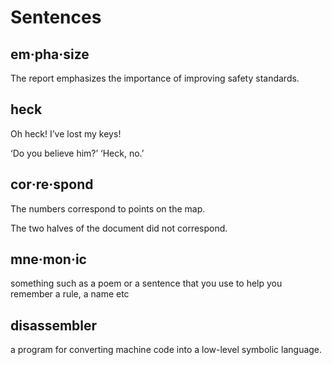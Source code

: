 # Sentences


## em‧pha‧size

The report emphasizes the importance of improving safety standards.


## heck

Oh heck! I’ve lost my keys!

‘Do you believe him?’ ‘Heck, no.’


## cor‧re‧spond

The numbers correspond to points on the map.

The two halves of the document did not correspond.


## mne‧mon‧ic

something such as a poem or a sentence that you use to help you remember a rule, a name etc


## disassembler

a program for converting machine code into a low-level symbolic language.

